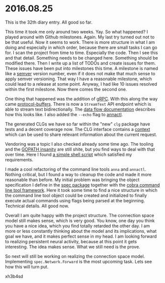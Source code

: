 # 2016.08.25
This is the 32th diary entry. All good so far.

This time it took me only around two weeks. Yay. So what happened? I played
around with Github milestones. Again. My last try turned out not to be that
useful. Now it seems to work. There is more structure in what I am doing and
especially in which order, because there are small tasks I can go for. I scan
the project from time to time. Especially the code. Then I see this and that
detail. Something needs to be changed here.  Something should be modified
there. Then I write up a list of TODOs and create issues for them. These issues
have been put into milestones this time. A milestone is named like a
[semver](http://semver.org) version number, even if it does not make that much
sense to apply semver versioning. That way I have a reasonable milestone, which
could lead to a release at some point. Anyway, I had like 10 issues resolved
within the first milestone. Now there comes the second one.

One thing that happened was the addition of [gRPC](http://www.grpc.io). With
this along the way came
[protocol-buffers](https://developers.google.com/protocol-buffers). There is
now a `StreamText` API endpoint which is able to stream text bidirectionally.
The [data flow
documentation](https://github.com/xh3b4sd/anna/blob/4c93412c66d0239699ad78031d69d434ca728538/doc/concept/data_flow.md)
describes how this looks like. I also added the `--echo` flag to
[annactl](https://github.com/xh3b4sd/anna/blob/4c93412c66d0239699ad78031d69d434ca728538/doc/concept/annactl.md).

The generated CLGs we have so far within the "new" `clg` package have tests and
a decent coverage now. The CLG interface contains a
[context](https://godoc.org/golang.org/x/net/context) which can be used to
share relevant information about the current request.

Vendoring was a topic I also checked already some time ago. The tooling and the
[GOPATH
insanity](https://github.com/xh3b4sd/anna/blob/4c93412c66d0239699ad78031d69d434ca728538/doc/development/setup.md#setup)
are still shite, but you find ways to deal with that over time. Here I found [a
simple shell
script](https://github.com/xh3b4sd/anna/blob/4c93412c66d0239699ad78031d69d434ca728538/bin/goget)
which satisfied my requirements.

I made a cool refactoring of the command line tools `anna` and `annactl`.
Nothing critical, but I found a way to cleanup the code and made it more
reasonable than before. My initial problem was bringing the object
specification I define in the [spec
package](https://godoc.org/github.com/xh3b4sd/anna/spec) together with the
[cobra command line tool framework](https://github.com/spf13/cobra). Here it
took some time to find a nice structure in which the command line tool object
could be created and initialized to finally execute actual commands using flags
being parsed at the beginning. Technical details. All good now.

Overall I am quite happy with the project structure. The connection space model
still makes sense, which is very good. You know, one day you think you have a
nice idea, which you find totally retarded the other day. I am more or less
constantly thinking about the model and its implications, what goal we have,
and it makes perfect sense in my head. I am looking forward to realizing
persistent neural activity, because at this point it gets interesting. The idea
makes sense. What we still need is the prove.

So next will still be working on realizing the connection space model.
Implementing `spec.Network.Forward` is the most upcoming task. Lets see how
this will turn put.

xh3b4sd
